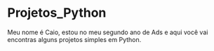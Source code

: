 # Projetos_Python

Meu nome é Caio, estou no meu segundo ano de Ads e aqui você vai encontras alguns projetos simples em Python.
